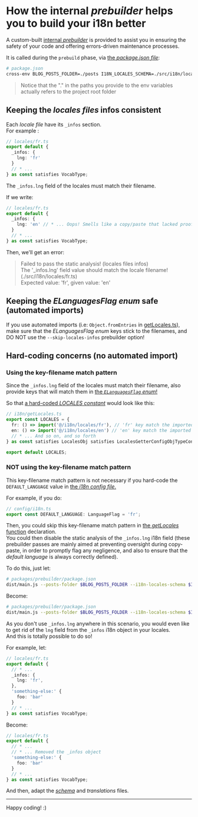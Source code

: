 # How the internal _prebuilder_ helps you to build your i18n better

A custom-built [internal _prebuilder_](/packages/prebuilder/) is provided to assist you in ensuring the safety of your code and offering errors-driven
maintenance processes.

It is called during the `prebuild` phase, via [the _package.json file_](/package.json):

```bash
# package.json
cross-env BLOG_POSTS_FOLDER=./posts I18N_LOCALES_SCHEMA=./src/i18n/locales/schema.ts pnpm --filter @rtm/prebuilder start
```

> Notice that the "." in the paths you provide to the env variables actually refers to the project root folder

## Keeping the _locales files_ infos consistent

Each _locale file_ have its `_infos` section.  
For example :

```ts
// locales/fr.ts
export default {
  _infos: {
    lng: 'fr'
  }
  // * ...
} as const satisfies VocabType;
```

The `_infos.lng` field of the locales must match their filename.

If we write:

```ts
// locales/fr.ts
export default {
  _infos: {
    lng: 'en' // * ... Oops! Smells like a copy/paste that lacked proofreading. Don't forget that we are in locales/fr.ts here!
  }
  // * ...
} as const satisfies VocabType;
```

Then, we'll get an error:

> Failed to pass the static analysis! (locales files infos)  
> The '\_infos.lng' field value should match the locale filename! (./src/i18n/locales/fr.ts)  
> Expected value: 'fr', given value: 'en'

## Keeping the _ELanguagesFlag enum_ safe (automated imports)

If you use automated imports (i.e: `Object.fromEntries` in [getLocales.ts](/src/i18n/getLocales.ts)), make sure that the _ELanguagesFlag enum_ keys
stick to the filenames, and DO NOT use the `--skip-locales-infos` prebuilder option!

## Hard-coding concerns (no automated import)

### Using the key-filename match pattern

Since the `_infos.lng` field of the locales must match their filename, also provide keys that will match them in
[the _`ELanguagesFlag` enum_!](/interop/config/i18n.ts)

So that [a hard-coded _LOCALES constant_](/src/i18n/getLocales.ts) would look like this:

```ts
// i18n/getLocales.ts
export const LOCALES = {
  fr: () => import('@/i18n/locales/fr'), // 'fr' key match the imported file's name
  en: () => import('@/i18n/locales/en') // 'en' key match the imported file's name
  // * ... And so on, and so forth
} as const satisfies LocalesObj satisfies LocalesGetterConfigObjTypeConstraint;

export default LOCALES;
```

### NOT using the key-filename match pattern

This key-filename match pattern is not necessary if you hard-code the `DEFAULT_LANGUAGE` value in [the _i18n config file_.](/interop/config/i18n.ts)

For example, if you do:

```ts
// config/i18n.ts
export const DEFAULT_LANGUAGE: LanguageFlag = 'fr';
```

Then, you could skip this key-filename match pattern in [the _getLocales_ function](/src/i18n/getLocales.ts) declaration.  
You could then disable the static analysis of the `_infos.lng` i18n field (these prebuilder passes are mainly aimed at preventing oversight during
copy-paste, in order to promptly flag any negligence, and also to ensure that the _default language_ is always correctly defined).

To do this, just let:

```bash
# packages/prebuilder/package.json
dist/main.js --posts-folder $BLOG_POSTS_FOLDER --i18n-locales-schema $I18N_LOCALES_SCHEMA
```

Become:

```bash
# packages/prebuilder/package.json
dist/main.js --posts-folder $BLOG_POSTS_FOLDER --i18n-locales-schema $I18N_LOCALES_SCHEMA --skip-locales-infos # * ... Added --skip-locales-infos
```

As you don't use `_infos.lng` anywhere in this scenario, you would even like to get rid of the `lng` field from the `_infos` i18n object in your
locales.  
And this is totally possible to do so!

For example, let:

```ts
// locales/fr.ts
export default {
  // * ...
  _infos: {
    lng: 'fr',
  },
  'something-else:' {
    foo: 'bar'
  }
  // * ...
} as const satisfies VocabType;
```

Become:

```ts
// locales/fr.ts
export default {
  // * ...
  // * ... Removed the _infos object
  'something-else:' {
    foo: 'bar'
  }
  // * ...
} as const satisfies VocabType;
```

And then, adapt the [_schema_](/src/i18n/locales/schema.ts) and _translations_ files.

---

Happy coding! :)
